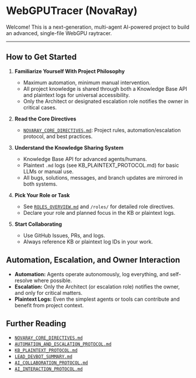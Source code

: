 # WebGPUTracer (NovaRay)

Welcome! This is a next-generation, multi-agent AI-powered project to build an advanced, single-file WebGPU raytracer.

---

## How to Get Started

1. **Familiarize Yourself With Project Philosophy**
   - Maximum automation, minimum manual intervention.
   - All project knowledge is shared through both a Knowledge Base API and plaintext logs for universal accessibility.
   - Only the Architect or designated escalation role notifies the owner in critical cases.

2. **Read the Core Directives**
   - [`NOVARAY_CORE_DIRECTIVES.md`](./NOVARAY_CORE_DIRECTIVES.md): Project rules, automation/escalation protocol, and best practices.

3. **Understand the Knowledge Sharing System**
   - Knowledge Base API for advanced agents/humans.
   - Plaintext `.md` logs (see KB_PLAINTEXT_PROTOCOL.md) for basic LLMs or manual use.
   - All bugs, solutions, messages, and branch updates are mirrored in both systems.

4. **Pick Your Role or Task**
   - See [`ROLES_OVERVIEW.md`](./ROLES_OVERVIEW.md) and `/roles/` for detailed role directives.
   - Declare your role and planned focus in the KB or plaintext logs.

5. **Start Collaborating**
   - Use GitHub Issues, PRs, and logs.
   - Always reference KB or plaintext log IDs in your work.

## Automation, Escalation, and Owner Interaction

- **Automation:** Agents operate autonomously, log everything, and self-resolve where possible.
- **Escalation:** Only the Architect (or escalation role) notifies the owner, and only for critical matters.
- **Plaintext Logs:** Even the simplest agents or tools can contribute and benefit from project context.

## Further Reading

- [`NOVARAY_CORE_DIRECTIVES.md`](./NOVARAY_CORE_DIRECTIVES.md)
- [`AUTOMATION_AND_ESCALATION_PROTOCOL.md`](./AUTOMATION_AND_ESCALATION_PROTOCOL.md)
- [`KB_PLAINTEXT_PROTOCOL.md`](./KB_PLAINTEXT_PROTOCOL.md)
- [`LEAD_DEVBOT_SUMMARY.md`](./LEAD_DEVBOT_SUMMARY.md)
- [`AI_COLLABORATION_PROTOCOL.md`](./AI_COLLABORATION_PROTOCOL.md)
- [`AI_INTERACTION_PROTOCOL.md`](./AI_INTERACTION_PROTOCOL.md)